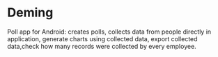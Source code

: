 # Deming
Poll app for Android: creates polls, collects data from people directly in application, generate charts using collected data, export collected data,check how many records were collected by every employee.
